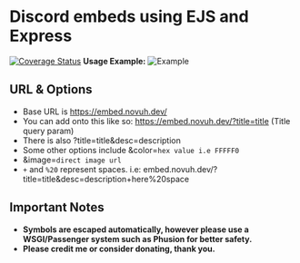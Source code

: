 # Discord embeds using EJS and Express
[![Coverage Status](https://coveralls.io/repos/github/n0vuh/embeds/badge.svg?branch=main)](https://coveralls.io/github/n0vuh/embeds?branch=main)
**Usage Example:**
![Example](https://i.imgur.com/LTLC0Uc.png)

## URL & Options
- Base URL is https://embed.novuh.dev/
- You can add onto this like so: https://embed.novuh.dev/?title=title (Title query param)
- There is also ?title=title&desc=description
- Some other options include &color=`hex value i.e FFFFF0`
- &image=`direct image url`
- `+` and `%20` represent spaces. i.e: embed.novuh.dev/?title=title&desc=description+here%20space

## Important Notes
- **Symbols are escaped automatically, however please use a WSGI/Passenger system such as Phusion for better safety.**
- **Please credit me or consider donating, thank you.**
